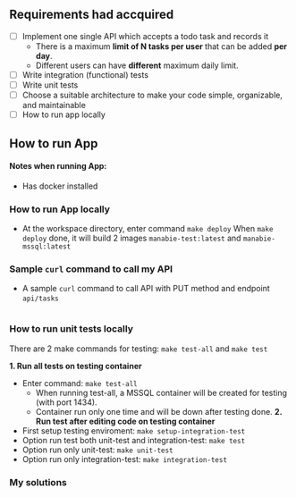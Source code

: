 ## Requirements had accquired
- [ ] Implement one single API which accepts a todo task and records it
  - There is a maximum **limit of N tasks per user** that can be added **per day**.
  - Different users can have **different** maximum daily limit.
- [ ] Write integration (functional) tests
- [ ] Write unit tests
- [ ] Choose a suitable architecture to make your code simple, organizable, and maintainable
- [ ] How to run app locally

## How to run App
#### Notes when running App:
  - Has docker installed
### How to run App locally
- At the workspace directory, enter command `make deploy`
When `make deploy` done, it will build 2 images `manabie-test:latest` and `manabie-mssql:latest`
### Sample `curl` command to call my API
- A sample `curl` command to call API with PUT method and endpoint `api/tasks`
```
```
### How to run unit tests locally
There are 2 make commands for testing: `make test-all` and `make test`

**1. Run all tests on testing container**
- Enter command: `make test-all`
  - When running test-all, a MSSQL container will be created for testing (with port 1434).
  - Container run only one time and will be down after testing done.
**2. Run test after editing code on testing container**
- First setup testing enviroment: `make setup-integration-test`
- Option run test both unit-test and integration-test: `make test`
- Option run only unit-test: `make unit-test`
- Option run only integration-test: `make integration-test`

### My solutions

